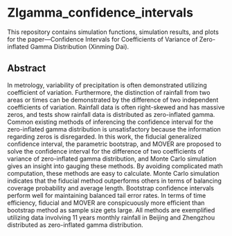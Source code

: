# ZIgamma_confidence_intervals

This repository contains simulation functions, simulation results, and plots for the paper—Confidence Intervals for Coefficients of Variance of Zero-inflated Gamma Distribution (Xinming Dai).

## Abstract

In metrology, variability of precipitation is often demonstrated utilizing coefficient of variation. Furthermore, the distinction of rainfall from two areas or times can be demonstrated by the difference of two independent coefficients of variation. Rainfall data is often right-skewed and has massive zeros, and tests show rainfall data is distributed as zero-inflated gamma. Common existing methods of inferencing the confidence interval for the zero-inflated gamma distribution is unsatisfactory because the information regarding zeros is disregarded. In this work, the fiducial generalized confidence interval, the parametric bootstrap, and MOVER are proposed to solve the confidence interval for the difference of two coefficients of variance of zero-inflated gamma distribution, and Monte Carlo simulation gives an insight into gauging these methods. By avoiding complicated math computation, these methods are easy to calculate. Monte Carlo simulation indicates that the fiducial method outperforms others in terms of balancing coverage probability and average length. Bootstrap confidence intervals perform well for maintaining balanced tail error rates. In terms of time efficiency, fiducial and MOVER are conspicuously more efficient than bootstrap method as sample size gets large. All methods are exemplified utilizing data involving 11 years monthly rainfall in Beijing and Zhengzhou distributed as zero-inflated gamma distribution.
